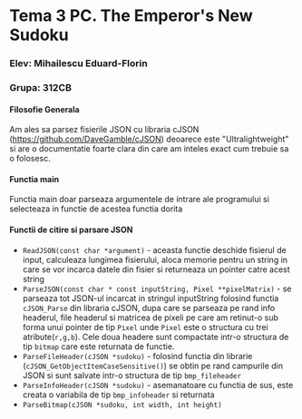 # Tema 3 PC. The Emperor's New Sudoku

### Elev: Mihailescu Eduard-Florin
### Grupa: 312CB

#### Filosofie Generala
Am ales sa parsez fisierile JSON cu libraria cJSON (https://github.com/DaveGamble/cJSON) deoarece este "Ultralightweight" si are o documentatie
foarte clara din care am inteles exact cum trebuie sa o folosesc.

#### Functia main
Functia main doar parseaza argumentele de intrare ale programului
si selecteaza in functie de acestea functia dorita

#### Functii de citire si parsare JSON
*   `ReadJSON(const char *argument)` - aceasta functie deschide fisierul de input, calculeaza
    lungimea fisierului, aloca memorie pentru un string in care se vor incarca datele din fisier
    si returneaza un pointer catre acest string
*   `ParseJSON(const char * const inputString, Pixel **pixelMatrix)` - se parseaza tot JSON-ul
    incarcat in stringul inputString folosind functia `cJSON_Parse` din libraria cJSON,
    dupa care se parseaza pe rand info headerul, file headerul si matricea de pixeli pe care am retinut-o
    sub forma unui pointer de tip `Pixel` unde `Pixel` este o structura cu trei atribute(`r,g,b`). Cele doua
    headere sunt compactate intr-o structura de tip `bitmap` care este returnata de functie.
*   `ParseFileHeader(cJSON *sudoku)` - folosind functia din librarie (`cJSON_GetObjectItemCaseSensitive()`)
    se obtin pe rand campurile din JSON si sunt salvate intr-o structura de tip `bmp_fileheader`
*   `ParseInfoHeader(cJSON *sudoku)` - asemanatoare cu functia de sus, este creata o variabila de tip
    `bmp_infoheader` si returnata
*   `ParseBitmap(cJSON *sudoku, int width, int height)` 
